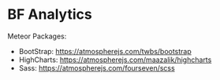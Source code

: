 BF Analytics
============

Meteor Packages:

- BootStrap: https://atmospherejs.com/twbs/bootstrap
- HighCharts: https://atmospherejs.com/maazalik/highcharts
- Sass: https://atmospherejs.com/fourseven/scss

